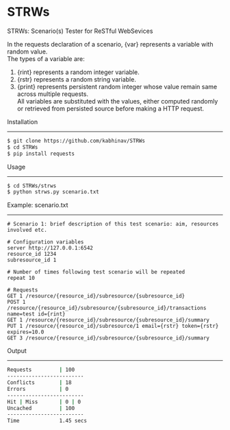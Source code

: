STRWs
=====

STRWs: Scenario(s) Tester for ReSTful WebSevices

In the requests declaration of a scenario, {var} represents a variable with random value.  
The types of a variable are:
 1. {rint} represents a random integer variable.
 2. {rstr} represents a random string variable.
 3. {print} represents persistent random integer whose value remain same across multiple requests.  
All variables are  substituted with the values, either computed randomly or retrieved from
persisted source before making a HTTP request.

Installation
____________
```bash
$ git clone https://github.com/kabhinav/STRWs
$ cd STRWs
$ pip install requests
```

Usage
_____
```bash
$ cd STRWs/strws
$ python strws.py scenario.txt
```

Example: scenario.txt
_____________________
```
# Scenario 1: brief description of this test scenario: aim, resources involved etc.

# Configuration variables
server http://127.0.0.1:6542
resource_id 1234
subresource_id 1

# Number of times following test scenario will be repeated
repeat 10

# Requests
GET 1 /resource/{resource_id}/subresource/{subresource_id}
POST 1 /resource/{resource_id}/subresource/{subresource_id}/transactions name=test id={rint}
GET 1 /resource/{resource_id}/subresource/{subresource_id}/summary
PUT 1 /resource/{resource_id}/subresource/1 email={rstr} token={rstr} expires=10.0
GET 3 /resource/{resource_id}/subresource/{subresource_id}/summary
```

Output
______
```bash
Requests         | 100
-------------------------
Conflicts        | 18
Errors           | 0
-------------------------
Hit | Miss       | 0 | 0
Uncached         | 100
-------------------------
Time             1.45 secs
```